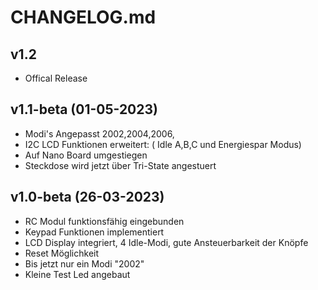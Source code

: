 # CHANGELOG.md

## v1.2
- Offical Release

## v1.1-beta (01-05-2023)

- Modi's Angepasst 2002,2004,2006,
- I2C LCD Funktionen erweitert: ( Idle A,B,C und Energiespar Modus)
- Auf Nano Board umgestiegen 
- Steckdose wird jetzt über Tri-State angestuert


## v1.0-beta (26-03-2023)


- RC Modul funktionsfähig eingebunden
- Keypad Funktionen implementiert
- LCD Display integriert, 4 Idle-Modi, gute Ansteuerbarkeit der Knöpfe
- Reset Möglichkeit
- Bis jetzt nur ein Modi "2002"
- Kleine Test Led angebaut